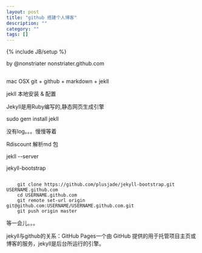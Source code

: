 ```yaml
---
layout: post
title: "github 搭建个人博客"
description: ""
category: ""
tags: []
---
```

{% include JB/setup %}



by @nonstriater  nonstriater.github.com

##

mac OSX 
git + github + markdown + jekll



jekll 本地安装 & 配置

Jekyll是用Ruby编写的,静态网页生成引擎

sudo gem install jekll

没有log。。。慢慢等着


Rdiscount  解析md 包


jekll --server



jekyll-bootstrap

```linux
    
    git clone https://github.com/plusjade/jekyll-bootstrap.git USERNAME.github.com
    cd USERNAME.github.com
    git remote set-url origin git@github.com:USERNAME/USERNAME.github.com.git
    git push origin master

```

等一会儿。。。


jekyll与github的关系：GitHub Pages一个由 GitHub 提供的用于托管项目主页或博客的服务，jekyll是后台所运行的引擎。


